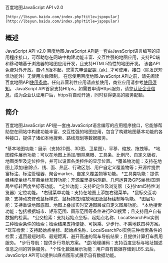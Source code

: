 百度地图JavaScript API v2.0

    [http://lbsyun.baidu.com/index.php?title=jspopular](http://lbsyun.baidu.com/index.php?title=jspopular)

概述
----
JavaScript API v2.0
百度地图JavaScript API是一套由JavaScript语言编写的应用程序接口，可帮助您在网站中构建功能丰富、交互性强的地图应用，支持PC端和移动端基于浏览器的地图应用开发，且支持HTML5特性的地图开发。
该套API免费对外开放。自v1.5版本起，您需先[申请密钥（ak）](http://lbsyun.baidu.com/apiconsole/key?application=key)才可使用，接口（除发送短信功能外）无使用次数限制。
在您使用百度地图JavaScript API之前，请先阅读百度地图API[使用条款](http://lbsyun.baidu.com/index.php?title=open/law#qa001)。任何非营利性应用请直接使用，商业应用请参考[使用须知](http://lbsyun.baidu.com/index.php?title=open/question)。
JavaScript API首家支持Https，如需要申请Https服务，请您[认证企业信息](http://lbsyun.baidu.com/apiconsole/auth)，成为企业认证用户后，https将自动开通，同时获得更高的服务配额。

简介
----
百度地图JavaScript API是一套由JavaScript语言编写的应用程序接口，它能够帮助您在网站中构建功能丰富、交互性强的地图应用，包含了构建地图基本功能的各种接口，提供了诸如本地搜索、路线规划等数据服务。

*基本地图功能：展示（支持2D图、3D图、卫星图）、平移、缩放、拖拽等。
*地图控件展示功能：可以在地图上添加/删除鹰眼、工具条、比例尺、自定义版权、地图类型及定位控件，并可以设置各类控件的显示位置。
*覆盖物功能：支持在地图上添加/删除点、线、面、热区、行政区划、用户自定义覆盖物等；开源库提供富标注、标注管理器、聚合marker、自定义覆盖物等功能。
*工具类功能：提供经纬度坐标与屏幕坐标互转功能；开源库里提供测距、几何运算及GPS坐标/国测局坐标转百度坐标等功能。
*定位功能：支持IP定位及浏览器（支持html5特性浏览器）定位功能。
*右键菜单功能：支持在地图上添加右键菜单。
*鼠标交互功能：支持动态修改鼠标样式、鼠标拖拽/缩放地图及鼠标绘制等功能。
*图层功能：支持重设地图底图、地图上叠加实时交通图层或自定义图层功能。
*本地搜索功能：包括根据城市、矩形范围、圆形范围等条件进行POI搜索；且支持用户自有数据的检索。
*公交检索：支持起始点坐标、起始点名称、LocalSearchPoi实例三种检索条件的检索；检索结果支持便捷、可换乘、少步行、不乘地铁四种方案。
*驾车检索：支持起始点坐标、起始点名称、LocalSearchPoi实例三种检索条件的检索；返回最短时间、最短距离、避开高速的驾车导航结果；且提供计算打车费用服务。
*步行导航：提供步行导航方案。
*逆/地理编码：支持百度坐标与地址描述信息之间的转换服务。
*个性化数据展示功能：用户自有数据存储到LBS.云后，JavaScript API可以提供以麻点图形式展示自有数据功能。
